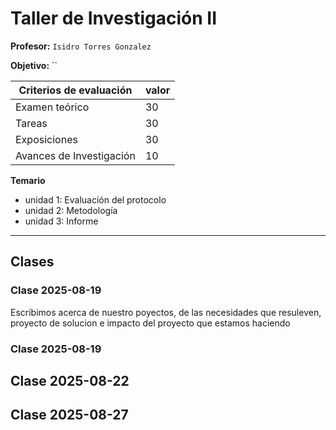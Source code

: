 # Taller de Investigación II

**Profesor:** `Isidro Torres Gonzalez`

**Objetivo:** ``

| **Criterios de evaluación**          | valor |
|--------------------------------------|-------|
| Examen teórico                       | 30    |
| Tareas                               | 30    |
| Exposiciones                         | 30    |
| Avances de Investigación             | 10    |

**Temario**
- unidad 1: Evaluación del protocolo
- unidad 2: Metodología 
- unidad 3: Informe

---

## Clases

### Clase 2025-08-19

Escribimos acerca de nuestro poyectos, de las necesidades que resuleven, proyecto de solucion e impacto del proyecto que estamos haciendo


### Clase 2025-08-19 

## Clase 2025-08-22

## Clase 2025-08-27









